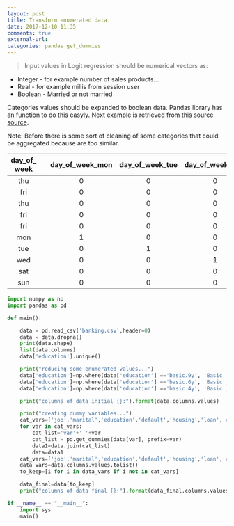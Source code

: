 ```yaml
---
layout: post
title: Transform enumerated data
date: 2017-12-10 11:35
comments: true
external-url:
categories: pandas get_dummies
---
```


> Input values in Logit regression should be numerical vectors as:

* Integer - for example number of sales products...
* Real - for example millis from session user
* Boolean - Married or not married

Categories values should be expanded to boolean data. Pandas library has an function to do this easyly. Next example is retrieved from this source [source](https://datascienceplus.com/building-a-logistic-regression-in-python-step-by-step/).

Note: Before there is some sort of cleaning of some categories that could be aggregated because are too similar.

| day_of_ week |   | day_of_week_mon | day_of_week_tue | day_of_week_wed | day_of_week_thu | day_of_week_fri | day_of_week_sat | day_of_week_sun |
|:------------:|---|:---------------:|:---------------:|:---------------:|:---------------:|:---------------:|:---------------:|:---------------:|
| thu          |   | 0               | 0               | 0               | 1               | 0               | 0               | 0               |
| fri          |   | 0               | 0               | 0               | 0               | 1               | 0               | 0               |
| thu          |   | 0               | 0               | 0               | 1               | 0               | 0               | 0               |
| fri          |   | 0               | 0               | 0               | 0               | 1               | 0               | 0               |
| fri          |   | 0               | 0               | 0               | 0               | 1               | 0               | 0               |
| mon          |   | 1               | 0               | 0               | 0               | 0               | 0               | 0               |
| tue          |   | 0               | 1               | 0               | 0               | 0               | 0               | 0               |
| wed          |   | 0               | 0               | 1               | 0               | 0               | 0               | 0               |
| sat          |   | 0               | 0               | 0               | 0               | 0               | 1               | 0               |
| sun          |   | 0               | 0               | 0               | 0               | 0               | 0               | 1               |


```python
import numpy as np
import pandas as pd

def main(): 

	data = pd.read_csv('banking.csv',header=0)
	data = data.dropna()
	print(data.shape)
	list(data.columns)
	data['education'].unique()

	print("reducing some enumerated values...")
	data['education']=np.where(data['education'] =='basic.9y', 'Basic', data['education'])
	data['education']=np.where(data['education'] =='basic.6y', 'Basic', data['education'])
	data['education']=np.where(data['education'] =='basic.4y', 'Basic', data['education'])

	print("columns of data initial {}:").format(data.columns.values)

	print("creating dummy variables...")
	cat_vars=['job','marital','education','default','housing','loan','contact','month','day_of_week','poutcome']
	for var in cat_vars:
	    cat_list='var'+'_'+var
	    cat_list = pd.get_dummies(data[var], prefix=var)
	    data1=data.join(cat_list)
	    data=data1
	cat_vars=['job','marital','education','default','housing','loan','contact','month','day_of_week','poutcome']
	data_vars=data.columns.values.tolist()
	to_keep=[i for i in data_vars if i not in cat_vars]

	data_final=data[to_keep]
	print("columns of data final {}:").format(data_final.columns.values)

if __name__ == "__main__":
    import sys
    main()

```
